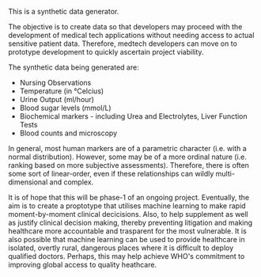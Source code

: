This is a synthetic data generator.

The objective is to create data so that developers may proceed with the development of medical tech applications without needing access to actual sensitive patient data. Therefore, medtech developers can move on to prototype development to quickly ascertain project viability.

The synthetic data being generated are:

- Nursing Observations
- Temperature (in °Celcius)
- Urine Output (ml/hour)
- Blood sugar levels (mmol/L)
- Biochemical markers - including Urea and Electrolytes, Liver Function Tests
- Blood counts and microscopy

In general, most human markers are of a parametric character (i.e. with a normal distribution). However, some may be of a more ordinal nature (i.e. ranking based on more subjective assessments). Therefore, there is often some sort of linear-order, even if these relationships can wildly multi-dimensional and complex.

It is of hope that this will be phase-1 of an ongoing project. Eventually, the aim is to create a proptotype that utilises machine learning to make rapid moment-by-moment clinical decicisions. Also, to help supplement as well as justify clinical decision making, thereby preventing litigation and making healthcare more accountable and trasparent for the most vulnerable. It is also possible that machine learning can be used to provide healthcare in isolated, overtly rural, dangerous places where it is difficult to deploy qualified doctors. Perhaps, this may help achieve WHO's commitment to improving global access to quality heathcare.
